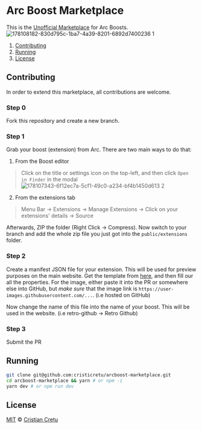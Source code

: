 # Arc Boost Marketplace

This is the [Unofficial Marketplace](https://arcboost-marketplace.vercel.app/) for Arc Boosts.
![178108182-830d795c-1ba7-4a39-8201-6892d7400236 1](https://user-images.githubusercontent.com/45521157/178108354-f6d91847-65ac-4598-8258-69aec622512d.png)

1. [Contributing](#contributing)
2. [Running](#running)
3. [License](#license)

## Contributing

In order to extend this marketplace, all contributions are welcome.

### Step 0

Fork this repository and create a new branch.

### Step 1

Grab your boost (extension) from Arc. There are two main ways to do that:

1. From the Boost editor
> Click on the title or settings icon on the top-left, and then click `Open in Finder` in the modal
![178107343-6f12ec7a-5cf1-49c0-a234-bf4b1450d613 2](https://user-images.githubusercontent.com/45521157/178108357-7357642e-26c7-4a78-b18c-9d189d598980.png)

2. From the extensions tab
> Menu Bar -> Extensions -> Manage Extensions -> Click on your extensions' details -> Source

Afterwards, ZIP the folder (Right Click -> Compress).
Now switch to your branch and add the whole zip file you just got into the `public/extensions` folder.

### Step 2

Create a manifest JSON file for your extension. This will be used for preview purposes on the main website.
Get the template from [here](https://github.com/cristicretu/arcboost-marketplace/blob/main/template.json), and then fill our all the properties.
For the image, either paste it into the PR or somewhere else into GitHub, but *make sure* that the image link is `https://user-images.githubusercontent.com/...`. (i.e hosted on GitHub)

Now change the name of this file into the name of your boost. This will be used in the website. (i.e retro-github -> Retro Github)

### Step 3 

Submit the PR

## Running

```bash
git clone git@github.com:cristicretu/arcboost-marketplace.git
cd arcboost-marketplace && yarn # or npm -i
yarn dev # or npm run dev
```

## License
[MIT](LICENSE) © [Cristian Crețu](https://github.com/cristicrtu)
